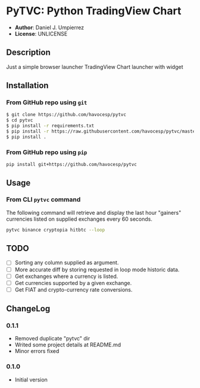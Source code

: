 # PyTVC: Python TradingView Chart

- **Author**: Daniel J. Umpierrez
- **License**: UNLICENSE

## Description

Just a simple browser launcher TradingView Chart launcher  with  widget 

## Installation

### From GitHub repo using `git`

```sh
$ git clone https://github.com/havocesp/pytvc
$ cd pytvc
$ pip install -r requirements.txt
$ pip install -r https://raw.githubusercontent.com/havocesp/pytvc/master/requirements.txt
$ pip install .
```

### From GitHub repo using `pip`

```
pip install git+https://github.com/havocesp/pytvc
```

## Usage

### From CLI `pytvc` command

The following command will retrieve and display the last hour "gainers" currencies listed on supplied exchanges every 60 seconds. 

```sh
pytvc binance cryptopia hitbtc --loop
```

## TODO

- [ ] Sorting any column supplied as argument. 
- [ ] More accurate diff by storing requested in loop mode historic data.
- [ ] Get exchanges where a currency is listed.
- [ ] Get currencies supported by a given exchange.
- [ ] Get FIAT and crypto-currency rate conversions.

## ChangeLog

### 0.1.1
- Removed duplicate "pytvc" dir
- Writed some project details at README.md
- Minor errors fixed

### 0.1.0

- Initial version
